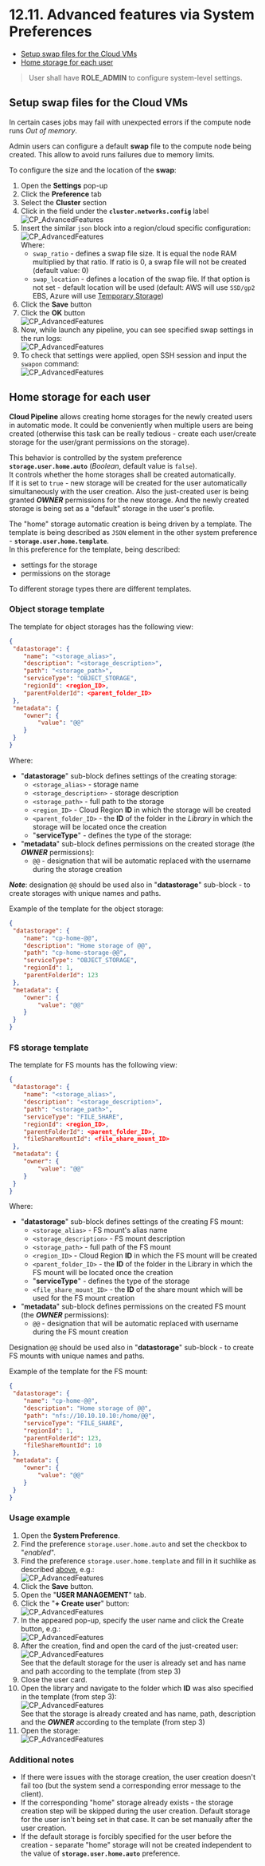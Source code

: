 # 12.11. Advanced features via System Preferences

- [Setup swap files for the Cloud VMs](#setup-swap-files-for-the-cloud-vms)
- [Home storage for each user](#home-storage-for-each-user)

> User shall have **ROLE\_ADMIN** to configure system-level settings.

## Setup swap files for the Cloud VMs

In certain cases jobs may fail with unexpected errors if the compute node runs _Out of memory_.

Admin users can configure a default **swap** file to the compute node being created.
This allow to avoid runs failures due to memory limits.

To configure the size and the location of the **swap**:

1. Open the **Settings** pop-up
2. Click the **Preference** tab
3. Select the **Cluster** section
4. Click in the field under the **`cluster.networks.config`** label  
    ![CP_AdvancedFeatures](attachments/AdvancedFeatures_01.png)
5. Insert the similar `json` block into a region/cloud specific configuration:  
    ![CP_AdvancedFeatures](attachments/AdvancedFeatures_02.png)  
    Where:  
    - `swap_ratio` - defines a swap file size. It is equal the node RAM multiplied by that ratio. If ratio is 0, a swap file will not be created (default value: 0)
    - `swap_location` - defines a location of the swap file. If that option is not set - default location will be used (default: AWS will use `SSD/gp2` EBS, Azure will use [Temporary Storage](https://blogs.msdn.microsoft.com/mast/2013/12/06/understanding-the-temporary-drive-on-windows-azure-virtual-machines/))
6. Click the **Save** button
7. Click the **OK** button  
    ![CP_AdvancedFeatures](attachments/AdvancedFeatures_03.png)
8. Now, while launch any pipeline, you can see specified swap settings in the run logs:  
    ![CP_AdvancedFeatures](attachments/AdvancedFeatures_04.png)
9. To check that settings were applied, open SSH session and input the `swapon` command:  
    ![CP_AdvancedFeatures](attachments/AdvancedFeatures_05.png)

## Home storage for each user

**Cloud Pipeline** allows creating home storages for the newly created users in automatic mode. It could be conveniently when multiple users are being created (otherwise this task can be really tedious - create each user/create storage for the user/grant permissions on the storage).

This behavior is controlled by the system preference **`storage.user.home.auto`** (_Boolean_, default value is `false`).  
It controls whether the home storages shall be created automatically.  
If it is set to `true` - new storage will be created for the user automatically simultaneously with the user creation. Also the just-created user is being granted **_OWNER_** permissions for the new storage. And the newly created storage is being set as a "default" storage in the user's profile.

The "home" storage automatic creation is being driven by a template. The template is being described as `JSON` element in the other system preference - **`storage.user.home.template`**.  
In this preference for the template, being described:

- settings for the storage
- permissions on the storage

To different storage types there are different templates.

### Object storage template

The template for object storages has the following view:

``` json
{
 "datastorage": {
    "name": "<storage_alias>",
    "description": "<storage_description>",
    "path": "<storage_path>",
    "serviceType": "OBJECT_STORAGE",
    "regionId": <region_ID>,
    "parentFolderId": <parent_folder_ID>
 },
 "metadata": {
    "owner": {
        "value": "@@"
    }
 }
}
```

Where:

- "**datastorage**" sub-block defines settings of the creating storage:
    - `<storage_alias>` - storage name
    - `<storage_description>` -  storage description
    - `<storage_path>` - full path to the storage
    - `<region_ID>` - Cloud Region **ID** in which the storage will be created
    - `<parent_folder_ID>` - the **ID** of the folder in the _Library_ in which the storage will be located once the creation
    - "**serviceType**" - defines the type of the storage:
- "**metadata**" sub-block defines permissions on the created storage (the **_OWNER_** permissions):
    - `@@` - designation that will be automatic replaced with the username during the storage creation

**_Note_**: designation `@@` should be used also in "**datastorage**" sub-block - to create storages with unique names and paths.

Example of the template for the object storage:

``` json
{
 "datastorage": {
    "name": "cp-home-@@",
    "description": "Home storage of @@",
    "path": "cp-home-storage-@@",
    "serviceType": "OBJECT_STORAGE",
    "regionId": 1,
    "parentFolderId": 123
 },
 "metadata": {
    "owner": {
        "value": "@@"
    }
 }
}
```

### FS storage template

The template for FS mounts has the following view:

``` json
{
 "datastorage": {
    "name": "<storage_alias>",
    "description": "<storage_description>",
    "path": "<storage_path>",
    "serviceType": "FILE_SHARE",
    "regionId": <region_ID>,
    "parentFolderId": <parent_folder_ID>,
    "fileShareMountId": <file_share_mount_ID>
 },
 "metadata": {
    "owner": {
        "value": "@@"
    }
 }
}
```

Where:

- "**datastorage**" sub-block defines settings of the creating FS mount:
    - `<storage_alias>` - FS mount's alias name
    - `<storage_description>` -  FS mount description
    - `<storage_path>` - full path of the FS mount
    - `<region_ID>` - Cloud Region **ID** in which the FS mount will be created
    - `<parent_folder_ID>` - the **ID** of the folder in the Library in which the FS mount will be located once the creation
    - "**serviceType**" - defines the type of the storage
    - `<file_share_mount_ID>` - the **ID** of the share mount which will be used for the FS mount creation
- "**metadata**" sub-block defines permissions on the created FS mount (the **_OWNER_** permissions):
    - `@@` - designation that will be automatic replaced with username during the FS mount creation

Designation `@@` should be used also in "**datastorage**" sub-block - to create FS mounts with unique names and paths.

Example of the template for the FS mount:

``` json
{
 "datastorage": {
    "name": "cp-home-@@",
    "description": "Home storage of @@",
    "path": "nfs://10.10.10.10:/home/@@",
    "serviceType": "FILE_SHARE",
    "regionId": 1,
    "parentFolderId": 123,
    "fileShareMountId": 10
 },
 "metadata": {
    "owner": {
        "value": "@@"
    }
 }
}
```

### Usage example

1. Open the **System Preference**.
2. Find the preference `storage.user.home.auto` and set the checkbox to "_enabled_".
3. Find the preference `storage.user.home.template` and fill in it suchlike as described [above](#object-storage-template), e.g.:  
    ![CP_AdvancedFeatures](attachments/AdvancedFeatures_06.png)
4. Click the **Save** button.
5. Open the "**USER MANAGEMENT**" tab.
6. Click the "**+ Create user**" button:  
    ![CP_AdvancedFeatures](attachments/AdvancedFeatures_07.png)
7. In the appeared pop-up, specify the user name and click the Create button, e.g.:  
    ![CP_AdvancedFeatures](attachments/AdvancedFeatures_08.png)
8. After the creation, find and open the card of the just-created user:  
    ![CP_AdvancedFeatures](attachments/AdvancedFeatures_09.png)  
    See that the default storage for the user is already set and has name and path according to the template (from step 3)
9. Close the user card.
10. Open the library and navigate to the folder which **ID** was also specified in the template (from step 3):  
    ![CP_AdvancedFeatures](attachments/AdvancedFeatures_10.png)  
    See that the storage is already created and has name, path, description and the **_OWNER_** according to the template (from step 3)
11. Open the storage:  
    ![CP_AdvancedFeatures](attachments/AdvancedFeatures_11.png)

### Additional notes

- If there were issues with the storage creation, the user creation doesn't fail too (but the system send a corresponding error message to the client).
- If the corresponding "home" storage already exists - the storage creation step will be skipped during the user creation. Default storage for the user isn't being set in that case. It can be set manually after the user creation.
- If the default storage is forcibly specified for the user before the creation - separate "home" storage will not be created independent to the value of **`storage.user.home.auto`** preference.
